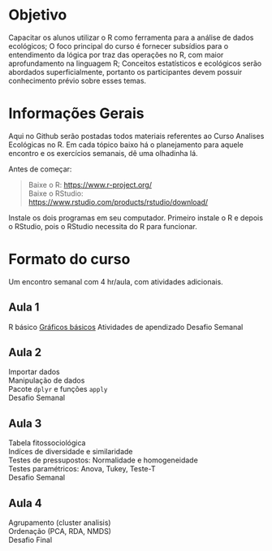 # Objetivo 

Capacitar os alunos utilizar o R como ferramenta para a análise de dados ecológicos;
O foco principal do curso é fornecer subsídios para o entendimento da lógica por traz das operações no R, com maior aprofundamento na linguagem R;
Conceitos estatísticos e ecológicos serão abordados superficialmente, portanto os participantes devem possuir conhecimento prévio sobre esses temas.

# Informações Gerais

Aqui no Github serão postadas todos materiais referentes ao Curso Analises Ecológicas no R. 
Em cada tópico baixo há o planejamento para aquele encontro e os exercícios semanais, dê uma olhadinha lá.

Antes de começar:  

> Baixe o R: https://www.r-project.org/  
Baixe o RStudio: https://www.rstudio.com/products/rstudio/download/

Instale os dois programas em seu computador. Primeiro instale o R e depois o RStudio, pois o RStudio necessita do R para funcionar.

# Formato do curso

Um encontro semanal com 4 hr/aula, com atividades adicionais.

## Aula 1

R básico
[Gráficos básicos](https://github.com/avrodrigues/avrodrigues.github.io/blob/master/Gr%C3%A1ficosMarkdown.md)
Atividades de apendizado
Desafio Semanal

## Aula 2 

Importar dados  
Manipulação de dados  
Pacote `dplyr` e funções `apply`  
Desafio Semanal  

## Aula 3

Tabela fitossociológica  
Indíces de diversidade e similaridade  
Testes de pressupostos: Normalidade e homogeneidade  
Testes paramétricos: Anova, Tukey, Teste-T  
Desafio Semanal  

## Aula 4

Agrupamento (cluster analisis)  
Ordenação (PCA, RDA, NMDS)  
Desafio Final  






